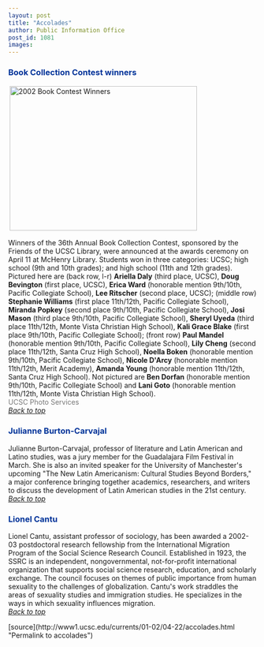 ```yaml
---
layout: post
title: "Accolades"
author: Public Information Office
post_id: 1081
images:
---
```


<h3>
  <a name="Book" id="Book"></a><font color="#003399"><b>Book Collection Contest winners</b></font>
</h3>
<p>
  <img align="bottom" alt="2002 Book Contest Winners" border="0" height="293" hspace="3" src="../art/book_winners.380.jpg" vspace="2" width="380">
</p>
<p>
  Winners of the 36th Annual Book Collection Contest, sponsored by the Friends of the UCSC Library, were announced at the awards ceremony on April 11 at McHenry Library. Students won in three categories: UCSC; high school (9th and 10th grades); and high school (11th and 12th grades). Pictured here are (back row, l-r) <b>Ariella Daly</b> (third place, UCSC), <b>Doug Bevington</b> (first place, UCSC), <b>Erica Ward</b> (honorable mention 9th/10th, Pacific Collegiate School), <b>Lee Ritscher</b> (second place, UCSC); (middle row) <b>Stephanie Williams</b> (first place 11th/12th, Pacific Collegiate School), <b>Miranda Popkey</b> (second place 9th/10th, Pacific Collegiate School), <b>Josi Mason</b> (third place 9th/10th, Pacific Collegiate School), <b>Sheryl Uyeda</b> (third place 11th/12th, Monte Vista Christian High School), <b>Kali Grace Blake</b> (first place 9th/10th, Pacific Collegiate School); (front row) <b>Paul Mandel</b> (honorable mention 9th/10th, Pacific Collegiate School), <b>Lily Cheng</b> (second place 11th/12th, Santa Cruz High School), <b>Noella Boken</b> (honorable mention 9th/10th, Pacific Collegiate School), <b>Nicole D'Arcy</b> (honorable mention 11th/12th, Merit Academy), <b>Amanda Young</b> (honorable mention 11th/12th, Santa Cruz High School). Not pictured are <b>Ben Dorfan</b> (honorable mention 9th/10th, Pacific Collegiate School) and <b>Lani Goto</b> (honorable mention 11th/12th, Monte Vista Christian High School).<br>
  <font color="#777777">UCSC Photo Services</font><br>
  <a href="#Book"><i>Back to top</i></a>
</p>
<h3>
  <a name="Julianne" id="Julianne"></a><font color="#003399">Julianne Burton-Carvajal</font>
</h3>
<p>
  Julianne Burton-Carvajal, professor of literature and Latin American and Latino studies, was a jury member for the Guadalajara Film Festival in March. She is also an invited speaker for the University of Manchester's upcoming "The New Latin Americanism: Cultural Studies Beyond Borders," a major conference bringing together academics, researchers, and writers to discuss the development of Latin American studies in the 21st century.<br>
  <a href="#Book"><i>Back to top</i></a>
</p>
<h3>
  <a name="Lionel" id="Lionel"></a><font color="#003399">Lionel Cantu</font>
</h3>
<p>
  Lionel Cantu, assistant professor of sociology, has been awarded a 2002-03 postdoctoral research fellowship from the International Migration Program of the Social Science Research Council. Established in 1923, the SSRC is an independent, nongovernmental, not-for-profit international organization that supports social science research, education, and scholarly exchange. The council focuses on themes of public importance from human sexuality to the challenges of globalization. Cantu's work straddles the areas of sexuality studies and immigration studies. He specializes in the ways in which sexuality influences migration.<br>
  <a href="#Book"><i>Back to top</i></a>
</p>
<p>

  </p>
[source](http://www1.ucsc.edu/currents/01-02/04-22/accolades.html "Permalink to accolades")
